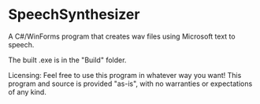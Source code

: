 # SpeechSynthesizer

A C#/WinForms program that creates wav files using Microsoft text to speech.

The built .exe is in the "Build" folder.


Licensing: Feel free to use this program in whatever way you want! This program and source is provided "as-is", with no warranties or expectations of any kind.

